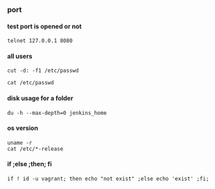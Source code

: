 
### port

#### test port is opened or not

    telnet 127.0.0.1 8080

#### all users

    cut -d: -f1 /etc/passwd
    
    cat /etc/passwd

#### disk usage for a folder

    du -h --max-depth=0 jenkins_home

#### os version

    uname -r
    cat /etc/*-release

#### if ;else ;then; fi

    if ! id -u vagrant; then echo "not exist" ;else echo 'exist' ;fi;
